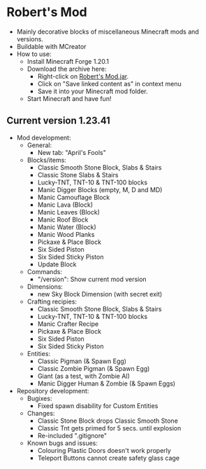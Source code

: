 # Robert's Mod

- Mainly decorative blocks of miscellaneous Minecraft mods and versions.
- Buildable with MCreator
- How to use:
  - Install Minecraft Forge 1.20.1
  - Download the archive here:
    - Right-click on [Robert's Mod.jar](https://github.com/DerRobert-28/RobertsMod/blob/master/Robert's%20Mod.jar).
    - Click on "Save linked content as" in context menu
    - Save it into your Minecraft mod folder.
  - Start Minecraft and have fun!

## Current version 1.23.41

- Mod development:
  - General:
    - New tab: "April's Fools"
  - Blocks/items:
    - Classic Smooth Stone Block, Slabs & Stairs
    - Classic Stone Slabs & Stairs
    - Lucky-TNT, TNT-10 & TNT-100 blocks
    - Manic Digger Blocks (empty, M, D and MD)
    - Manic Camouflage Block
    - Manic Lava (Block)
    - Manic Leaves (Block)
    - Manic Roof Block
    - Manic Water (Block)
    - Manic Wood Planks
    - Pickaxe & Place Block
    - Six Sided Piston
    - Six Sided Sticky Piston
    - Update Block
  - Commands:
    - "/version": Show current mod version
  - Dimensions:
    - new Sky Block Dimension (with secret exit)
  - Crafting recipies:
    - Classic Smooth Stone Block, Slabs & Stairs
    - Lucky-TNT, TNT-10 & TNT-100 blocks
    - Manic Crafter Recipe
    - Pickaxe & Place Block
    - Six Sided Piston
    - Six Sided Sticky Piston
  - Entities:
    - Classic Pigman (& Spawn Egg)
    - Classic Zombie Pigman (& Spawn Egg)
    - Giant (as a test, with Zombie AI)
    - Manic Digger Human & Zombie (& Spawn Eggs)
- Repository development:
  - Bugixes:
    - Fixed spawn disability for Custom Entities
  - Changes:
    - Classic Stone Block drops Classic Smooth Stone
    - Classic Tnt gets primed for 5 secs. until explosion
    - Re-included ".gitignore"
  - Known bugs and issues:
    - Colouring Plastic Doors doesn't work properly
    - Teleport Buttons cannot create safety glass cage
